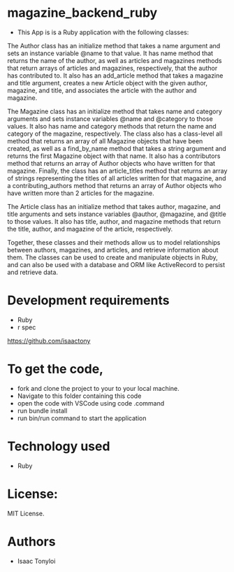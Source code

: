 # magazine_backend_ruby
   

- This App is is a Ruby application with the following classes:

The Author class has an initialize method that takes a name argument and sets an instance variable @name to that value. It has name method that returns the name of the author, as well as articles and magazines methods that return arrays of articles and magazines, respectively, that the author has contributed to. It also has an add_article method that takes a magazine and title argument, creates a new Article object with the given author, magazine, and title, and associates the article with the author and magazine. 
 
The Magazine class has an initialize method that takes name and category arguments and sets instance variables @name and @category to those values. It also has name and category methods that return the name and category of the magazine, respectively. The class also has a class-level all method that returns an array of all Magazine objects that have been created, as well as a find_by_name method that takes a string argument and returns the first Magazine object with that name. It also has a contributors method that returns an array of Author objects who have written for that magazine. Finally, the class has an article_titles method that returns an array of strings representing the titles of all articles written for that magazine, and a contributing_authors method that returns an array of Author objects who have written more than 2 articles for the magazine.    

The Article class has an initialize method that takes author, magazine, and title arguments and sets instance variables @author, @magazine, and @title to those values. It also has title, author, and magazine methods that return the title, author, and magazine of the article, respectively.   
   
Together, these classes and their methods allow us to model relationships between authors, magazines, and articles, and retrieve information about them. The classes can be used to create and manipulate objects in Ruby, and can also be used with a database and ORM like ActiveRecord to persist and retrieve data.      


      
# Development requirements
- Ruby
- r spec

https://github.com/isaactony
# To get the code,

- fork and clone the project to your to your local machine.
- Navigate to this folder containing this code 
- open the code with VSCode using code .command
- run bundle install 
- run bin/run command to start the application

 
# Technology used
- Ruby





# License:
MIT License.

# Authors

- Isaac Tonyloi

